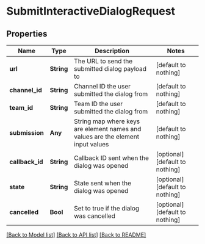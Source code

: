 # SubmitInteractiveDialogRequest


## Properties
Name | Type | Description | Notes
------------ | ------------- | ------------- | -------------
**url** | **String** | The URL to send the submitted dialog payload to | [default to nothing]
**channel_id** | **String** | Channel ID the user submitted the dialog from | [default to nothing]
**team_id** | **String** | Team ID the user submitted the dialog from | [default to nothing]
**submission** | **Any** | String map where keys are element names and values are the element input values | [default to nothing]
**callback_id** | **String** | Callback ID sent when the dialog was opened | [optional] [default to nothing]
**state** | **String** | State sent when the dialog was opened | [optional] [default to nothing]
**cancelled** | **Bool** | Set to true if the dialog was cancelled | [optional] [default to nothing]


[[Back to Model list]](../README.md#models) [[Back to API list]](../README.md#api-endpoints) [[Back to README]](../README.md)


